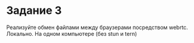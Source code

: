 # Задание 3
Реализуйте обмен файлами между браузерами посредством webrtc.
Локально. На одном компьютере (без stun и tern)